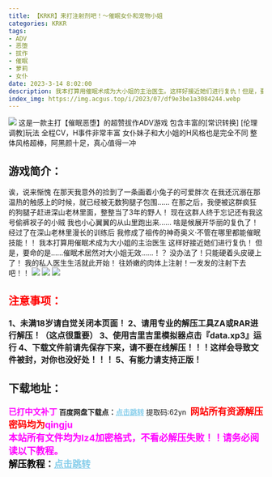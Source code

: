 ```yaml
---
title: 【KRKR】来打注射剂吧！～催眠女仆和宠物小姐
categories: KRKR
tags:
- ADV
- 恶堕
- 拔作
- 催眠
- 萝莉
- 女仆
date: 2023-3-14 8:02:00
description: 我本打算用催眠术成为大小姐的主治医生。这样好接近她们进行复仇！但是，要命的是……催眠术居然对大小姐无效……！？没办法了！只能硬着头皮硬上了！我的私人医生生活就此开始！往娇嫩的肉体上注射！一发发的注射下去吧！！
index_img: https://img.acgus.top/i/2023/07/df9e3be1a3084244.webp
---
```

![](https://img.acgus.top/i/2023/07/df9e3be1a3084244.webp)
这是一款主打【催眠恶堕】的超赞拔作ADV游戏
包含丰富的[常识转换] [伦理调教]玩法
全程CV，H事件非常丰富
 女仆妹子和大小姐的H风格也是完全不同
整体风格超棒，阿黑颜十足，真心值得一冲

## 游戏简介：
诶，说来惭愧
在那天我意外的捡到了一条画着小兔子的可爱胖次
在我还沉溺在那温热的触感上的时候，就已经被无数狗腿子包围……
在那之后，我便被这群疯狂的狗腿子赶进深山老林里面，整整当了3年的野人！
现在这群人终于忘记还有我这号偷裤衩子的小贼
我也小心翼翼的从山里跑出来……
啥是候展开华丽的复仇了！
经过了在深山老林里漫长的训练后
我修成了祖传的神奇奥义·不管在哪里都能催眠技能！！
我本打算用催眠术成为大小姐的主治医生
这样好接近她们进行复仇！
但是，要命的是……催眠术居然对大小姐无效……！？
没办法了！只能硬着头皮硬上了！
我的私人医生生活就此开始！
往娇嫩的肉体上注射！一发发的注射下去吧！！
![](https://img.acgus.top/i/2023/07/c195a7df8a084251.webp)
![](https://img.acgus.top/i/2023/07/42be011889084249.webp)
![](https://img.acgus.top/i/2023/07/cf21920a2a084247.webp)





## <font color=#FF0000 >注意事项：</font>
<font size=3><b>1、未满18岁请自觉关闭本页面！
2、请用专业的解压工具ZA或RAR进行解压！（这点很重要）
3、使用吉里吉里模拟器点击『data.xp3』运行
4、下载文件前请先保存下来，请不要在线解压！！！这样会导致文件被封，对你也没好处！！！
5、有能力请支持正版！</b></font>

## 下载地址：
<font color=#FF00FF size=3><b>已打中文补丁</b></font>
<b>百度网盘下载点：</b><a href="https://pan.baidu.com/s/1BA5_FdK0y3FgEE0pXcdxPA?pwd=62yn" style="color: #87CEEB;"><b>点击跳转</b></a> 提取码:62yn
<a style="padding: 0" href="https://post.qingju.org/AD/"><img style="max-width:100%" src="https://img.acgus.top/i/2024/07/478f689b8021d8d499ab43d21acf137a.gif" alt=""></a>
<b><font color=#FF0000 size=4>网站所有资源解压密码均为</b></font><b><font color=#FF00FF size=4>qingju</font><font color=#FF0000 ></font></b><br><b><font color=#FF00FF size=4>本站所有文件均为lz4加密格式，不看必解压失败！！请务必阅读以下教程。</b></font><br><b><font color=#000 size=4>解压教程：</b><a href="https://post.qingju.org/tutorial/000/" style="color: #87CEEB;"><b>点击跳转</b></a>

